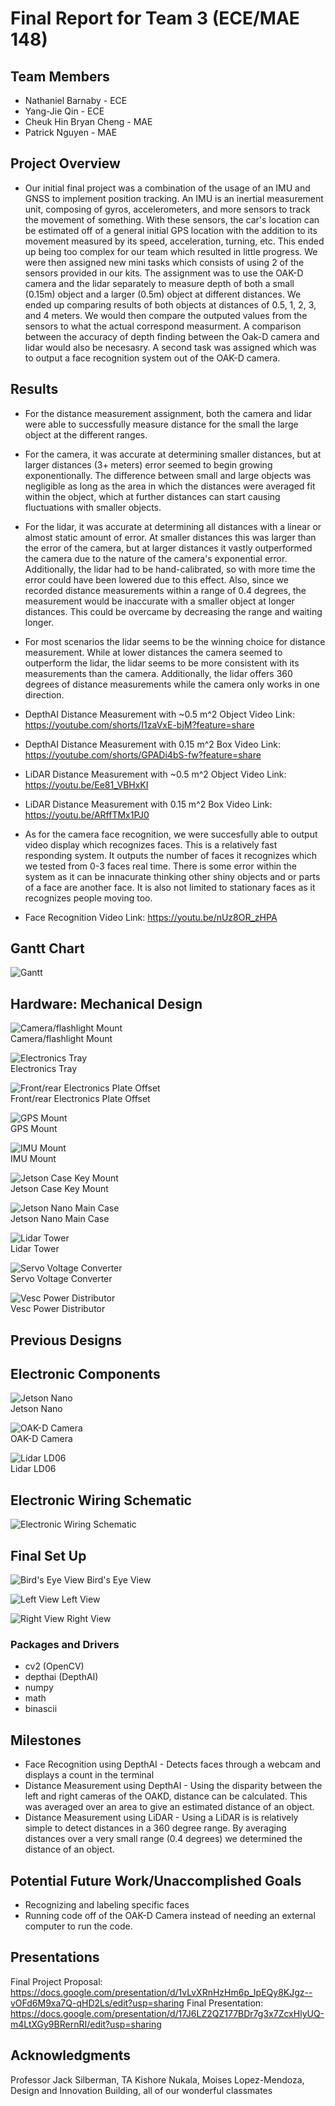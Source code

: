 # Final Report for Team 3 (ECE/MAE 148)

## Team Members
* Nathaniel Barnaby - ECE
* Yang-Jie Qin - ECE
* Cheuk Hin Bryan Cheng - MAE
* Patrick Nguyen - MAE

## Project Overview
* Our initial final project was a combination of the usage of an IMU and GNSS to implement position tracking. An IMU is an inertial measurement unit, composing of gyros, accelerometers, and more sensors to track the movement of something. With these sensors, the car's location can be estimated off of a general initial GPS location with the addition to its movement measured by its speed, acceleration, turning, etc. This ended up being too complex for our team which resulted in little progress. We were then assigned new mini tasks which consists of using 2 of the sensors provided in our kits. The assignment was to use the OAK-D camera and the lidar separately to measure depth of both a small (0.15m) object and a larger (0.5m) object at different distances. We ended up comparing results of both objects at distances of 0.5, 1, 2, 3, and 4 meters. We would then compare the outputed values from the sensors to what the actual correspond measurment. A comparison between the accuracy of depth finding between the Oak-D camera and lidar would also be necesasry. A second task was assigned which was to output a face recognition system out of the OAK-D camera. 

## Results
* For the distance measurement assignment, both the camera and lidar were able to successfully measure distance for the small the large object at the different ranges. 
* For the camera, it was accurate at determining smaller distances, but at larger distances (3+ meters) error seemed to begin growing exponentionally. The difference between small and large objects was negligible as long as the area in which the distances were averaged fit within the object, which at further distances can start causing fluctuations with smaller objects. 
* For the lidar, it was accurate at determining all distances with a linear or almost static amount of error. At smaller distances this was larger than the error of the camera, but at larger distances it vastly outperformed the camera due to the nature of the camera's exponential error. Additionally, the lidar had to be hand-calibrated, so with more time the error could have been lowered due to this effect. Also, since we recorded distance measurements within a range of 0.4 degrees, the measurement would be inaccurate with a smaller object at longer distances. This could be overcame by decreasing the range and waiting longer.
* For most scenarios the lidar seems to be the winning choice for distance measurement. While at lower distances the camera seemed to outperform the lidar, the lidar seems to be more consistent with its measurements than the camera. Additionally, the lidar offers 360 degrees of distance measurements while the camera only works in one direction.

* DepthAI Distance Measurement with ~0.5 m^2 Object Video Link: https://youtube.com/shorts/I1zaVxE-bjM?feature=share
* DepthAI Distance Measurement with 0.15 m^2 Box Video Link: https://youtube.com/shorts/GPADi4bS-fw?feature=share

* LiDAR Distance Measurement with ~0.5 m^2 Object Video Link: https://youtu.be/Ee81_VBHxKI
* LiDAR Distance Measurement with 0.15 m^2 Box Video Link: https://youtu.be/ARffTMx1PJ0

* As for the camera face recognition, we were succesfully able to output video display which recognizes faces. This is a relatively fast responding system. It outputs the number of faces it recognizes which we tested from 0-3 faces real time. There is some error within the system as it can be innacurate thinking other shiny objects and or parts of a face are another face. It is also not limited to stationary faces as it recognizes people moving too. 
* Face Recognition Video Link: https://youtu.be/nUz8OR_zHPA

## Gantt Chart
![Gantt](https://github.com/UCSD-ECEMAE-148/winter-2023-final-project-team-3/blob/main/images/Gantt.png)

## Hardware: Mechanical Design

![Camera/flashlight Mount](https://github.com/UCSD-ECEMAE-148/winter-2023-final-project-team-3/blob/main/images/camera_flashlight_mount.png)\
Camera/flashlight Mount

![Electronics Tray](https://github.com/UCSD-ECEMAE-148/winter-2023-final-project-team-3/blob/main/images/electronics_tray.png)\
Electronics Tray

![Front/rear Electronics Plate Offset](https://github.com/UCSD-ECEMAE-148/winter-2023-final-project-team-3/blob/main/images/front_rear_electronics_plate_offset.png)\
Front/rear Electronics Plate Offset

![GPS Mount](https://github.com/UCSD-ECEMAE-148/winter-2023-final-project-team-3/blob/main/images/gps_mount.png)\
GPS Mount

![IMU Mount](https://github.com/UCSD-ECEMAE-148/winter-2023-final-project-team-3/blob/main/images/imu_mount.png)\
IMU Mount

![Jetson Case Key Mount](https://github.com/UCSD-ECEMAE-148/winter-2023-final-project-team-3/blob/main/images/jetson_case_key_mount.png)\
Jetson Case Key Mount

![Jetson Nano Main Case](https://github.com/UCSD-ECEMAE-148/winter-2023-final-project-team-3/blob/main/images/jetson_nano_main_case.png)\
Jetson Nano Main Case

![Lidar Tower](https://github.com/UCSD-ECEMAE-148/winter-2023-final-project-team-3/blob/main/images/lidar_tower.png)\
Lidar Tower

![Servo Voltage Converter](https://github.com/UCSD-ECEMAE-148/winter-2023-final-project-team-3/blob/main/images/serve_voltage_converter.png)\
Servo Voltage Converter

![Vesc Power Distributor](https://github.com/UCSD-ECEMAE-148/winter-2023-final-project-team-3/blob/main/images/vesc_power_distributor.png)\
Vesc Power Distributor

## Previous Designs


## Electronic Components
![Jetson Nano](https://github.com/UCSD-ECEMAE-148/winter-2023-final-project-team-3/blob/main/images/jetson_nano.jpg)\
Jetson Nano

![OAK-D Camera](https://github.com/UCSD-ECEMAE-148/winter-2023-final-project-team-3/blob/main/images/oak_d_lite_en.png)\
OAK-D Camera

![Lidar LD06](https://github.com/UCSD-ECEMAE-148/winter-2023-final-project-team-3/blob/main/images/Lidar_LD06.jpg)\
Lidar LD06

## Electronic Wiring Schematic
![Electronic Wiring Schematic](https://github.com/UCSD-ECEMAE-148/winter-2023-final-project-team-3/blob/main/images/electronic_schematic.png)

## Final Set Up
![Bird's Eye View](https://github.com/UCSD-ECEMAE-148/winter-2023-final-project-team-3/blob/main/images/birds_eye.jpg)
Bird's Eye View

![Left View](https://github.com/UCSD-ECEMAE-148/winter-2023-final-project-team-3/blob/main/images/left.jpg)
Left View

![Right View](https://github.com/UCSD-ECEMAE-148/winter-2023-final-project-team-3/blob/main/images/right.jpg)
Right View


### Packages and Drivers
* cv2 (OpenCV)
* depthai (DepthAI)
* numpy
* math
* binascii

## Milestones
* Face Recognition using DepthAI - Detects faces through a webcam and displays a count in the terminal
* Distance Measurement using DepthAI - Using the disparity between the left and right cameras of the OAKD, distance can be calculated. This was averaged over an area to give an estimated distance of an object.
* Distance Measurement using LiDAR - Using a LiDAR is is relatively simple to detect distances in a 360 degree range. By averaging distances over a very small range (0.4 degrees) we determined the distance of an object.


## Potential Future Work/Unaccomplished Goals
* Recognizing and labeling specific faces
* Running code off of the OAK-D Camera instead of needing an external computer to run the code.

## Presentations
Final Project Proposal: https://docs.google.com/presentation/d/1vLvXRnHzHm6p_IpEQy8KJgz--vOFd6M9xa7Q-qHD2Ls/edit?usp=sharing
Final Presentation: https://docs.google.com/presentation/d/17J6LZ2QZ177BDr7g3x7ZcxHlyUQ-m4LtXGy9BRernRI/edit?usp=sharing

## Acknowledgments
Professor Jack Silberman, TA Kishore Nukala, Moises Lopez-Mendoza, Design and Innovation Building, all of our wonderful classmates
